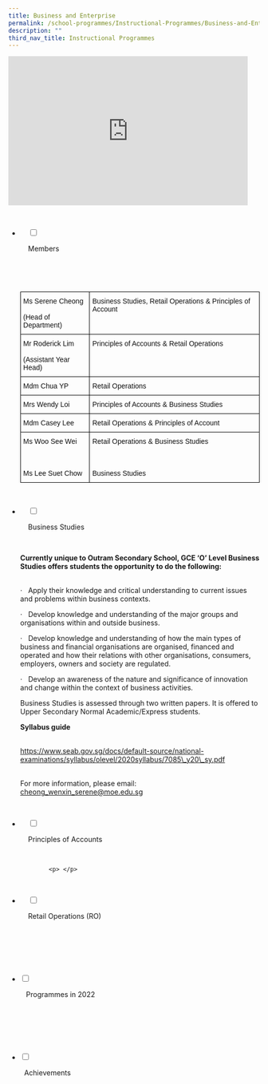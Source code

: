 ```yaml
---
title: Business and Enterprise
permalink: /school-programmes/Instructional-Programmes/Business-and-Enterprise/
description: ""
third_nav_title: Instructional Programmes
---
```

<iframe allowfullscreen="true" height="299" width="480" frameborder="0" src="https://docs.google.com/presentation/d/e/2PACX-1vSbZ-1o_jIds3BACANe5Izqh8jhAM6ZGM9UmEkryziawE7-y349xVOJXMc-s1bdSIkQCck2nRxjmhBX/embed?start=false&amp;loop=false&amp;delayms=3000"></iframe>

<ul class="jekyllcodex_accordion">

  <li>

    <input type="checkbox" id="accordion1">

    <label for="accordion1">Members</label>

    <div>

      <p> <style type="text/css">
.tg  {border-collapse:collapse;border-spacing:0;}
.tg td{border-color:black;border-style:solid;border-width:1px;font-family:Arial, sans-serif;font-size:14px;
  overflow:hidden;padding:10px 5px;word-break:normal;}
.tg th{border-color:black;border-style:solid;border-width:1px;font-family:Arial, sans-serif;font-size:14px;
  font-weight:normal;overflow:hidden;padding:10px 5px;word-break:normal;}
.tg .tg-lyvw{color:#111;text-align:left;vertical-align:top}
</style>
<table class="tg">
<thead>
  <tr>
    <th class="tg-lyvw">Ms Serene Cheong<br><br>(Head of Department)</th>
    <th class="tg-lyvw">Business Studies, Retail Operations &amp; Principles of Account</th>
  </tr>
</thead>
<tbody>
  <tr>
    <td class="tg-lyvw">Mr Roderick Lim<br><br>(Assistant Year Head)</td>
    <td class="tg-lyvw">Principles of Accounts &amp; Retail Operations</td>
  </tr>
  <tr>
    <td class="tg-lyvw">Mdm Chua YP</td>
    <td class="tg-lyvw">Retail Operations</td>
  </tr>
  <tr>
    <td class="tg-lyvw">Mrs Wendy Loi</td>
    <td class="tg-lyvw">Principles of Accounts &amp; Business Studies</td>
  </tr>
  <tr>
    <td class="tg-lyvw">Mdm Casey Lee</td>
    <td class="tg-lyvw">Retail Operations &amp; Principles of Account</td>
  </tr>
  <tr>
    <td class="tg-lyvw">Ms Woo See Wei<br><br> <br><br>Ms Lee Suet Chow</td>
    <td class="tg-lyvw">Retail Operations &amp; Business Studies<br><br> <br><br>Business Studies</td>
  </tr>
</tbody>
</table> </p>

    </div>

</li>
	<li>

    <input type="checkbox" id="accordion2">

    <label for="accordion2">Business Studies</label>

    <div>

<p><b>Currently unique to Outram Secondary School, GCE ‘O’ Level Business Studies offers students the opportunity to do the following:</b><br><br>  

·   Apply their knowledge and critical understanding to current issues and problems within business contexts.<br>

·   Develop knowledge and understanding of the major groups and organisations within and outside business.<br>

·   Develop knowledge and understanding of how the main types of business and financial organisations are organised, financed and operated and how their relations with other organisations, consumers, employers, owners and society are regulated.<br>

·   Develop an awareness of the nature and significance of innovation and change within the context of business activities.<br>

Business Studies is assessed through two written papers. It is offered to Upper Secondary Normal Academic/Express students.<br>

<b>Syllabus guide</b><br><br>
	
<a href="https://www.seab.gov.sg/docs/default-source/national-examinations/syllabus/olevel/2020syllabus/7085\_y20\_sy.pdf">https://www.seab.gov.sg/docs/default-source/national-examinations/syllabus/olevel/2020syllabus/7085\_y20\_sy.pdf</a><br><br>
 

For more information, please email: <a href="cheong\_wenxin\_serene@moe.edu.sg">cheong\_wenxin\_serene@moe.edu.sg</a>  </p>

    </div>

</li>
	
<li>

    <input type="checkbox" id="accordion3">

    <label for="accordion3">Principles of Accounts</label>

    <div>

			<p> </p>

    </div>

</li>
	
<li>

    <input type="checkbox" id="accordion4">

    <label for="accordion4">Retail Operations (RO)</label>

    <div>

      <p> </p>

    </div>

</li>
	
<li>
		
   <input type="checkbox" id="accordion5">

   <label for="accordion5">Programmes in 2022</label>

    <div>

      <p> </p>

    </div>

</li>
	
<li>
		
   <input type="checkbox" id="accordion6">

    <label for="accordion6">Achievements</label>

    <div>

      <p> </p>

    </div>

</li>
		
	

	
</ul>